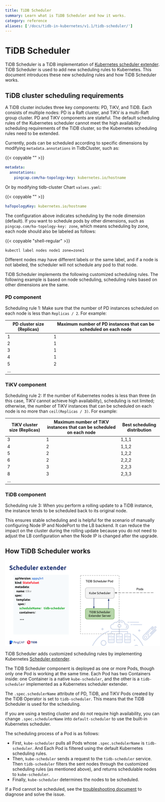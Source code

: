 ```yaml
---
title: TiDB Scheduler
summary: Learn what is TiDB Scheduler and how it works.
category: reference
aliases: ['/docs/tidb-in-kubernetes/v1.1/tidb-scheduler/']
---
```


# TiDB Scheduler

TiDB Scheduler is a TiDB implementation of [Kubernetes scheduler extender](https://github.com/kubernetes/community/blob/master/contributors/design-proposals/scheduling/scheduler_extender.md). TiDB Scheduler is used to add new scheduling rules to Kubernetes. This document introduces these new scheduling rules and how TiDB Scheduler works.

## TiDB cluster scheduling requirements

A TiDB cluster includes three key components: PD, TiKV, and TiDB. Each consists of multiple nodes: PD is a Raft cluster, and TiKV is a multi-Raft group cluster. PD and TiKV components are stateful. The default scheduling rules of the Kubernetes scheduler cannot meet the high availability scheduling requirements of the TiDB cluster, so the Kubernetes scheduling rules need to be extended.

Currently, pods can be scheduled according to specific dimensions by modifying `metadata.annotations` in TidbCluster, such as:

{{< copyable "" >}}

```yaml
metadata:
  annotations:
    pingcap.com/ha-topology-key: kubernetes.io/hostname
```

Or by modifying tidb-cluster Chart `values.yaml`:

{{< copyable "" >}}

```yaml
haTopologyKey: kubernetes.io/hostname
```

The configuration above indicates scheduling by the node dimension (default). If you want to schedule pods by other dimensions, such as `pingcap.com/ha-topology-key: zone`, which means scheduling by zone, each node should also be labeled as follows:

{{< copyable "shell-regular" >}}

```shell
kubectl label nodes node1 zone=zone1
```

Different nodes may have different labels or the same label, and if a node is not labeled, the scheduler will not schedule any pod to that node.

TiDB Scheduler implements the following customized scheduling rules. The following example is based on node scheduling, scheduling rules based on other dimensions are the same.

### PD component

Scheduling rule 1: Make sure that the number of PD instances scheduled on each node is less than `Replicas / 2`. For example:

| PD cluster size (Replicas) | Maximum number of PD instances that can be scheduled on each node |
| ------------- | ------------- |
| 1  | 1  |
| 2  | 1  |
| 3  | 1  |
| 4  | 1  |
| 5  | 2  |
| ...  |   |

### TiKV component

Scheduling rule 2: If the number of Kubernetes nodes is less than three (in this case, TiKV cannot achieve high availability), scheduling is not limited; otherwise, the number of TiKV instances that can be scheduled on each node is no more than `ceil(Replicas / 3)`. For example:

| TiKV cluster size (Replicas) | Maximum number of TiKV instances that can be scheduled on each node | Best scheduling distribution |
| ------------- | ------------- | ------------- |
| 3  | 1  | 1,1,1  |
| 4  | 2  | 1,1,2  |
| 5  | 2  | 1,2,2  |
| 6  | 2  | 2,2,2  |
| 7  | 3  | 2,2,3  |
| 8  | 3  | 2,3,3  |
| ...  |   |   |

### TiDB component

Scheduling rule 3: When you perform a rolling update to a TiDB instance, the instance tends to be scheduled back to its original node.

This ensures stable scheduling and is helpful for the scenario of manually configuring Node IP and NodePort to the LB backend. It can reduce the impact on the cluster during the rolling update because you do not need to adjust the LB configuration when the Node IP is changed after the upgrade.

## How TiDB Scheduler works

![TiDB Scheduler Overview](/media/tidb-scheduler-overview.png)

TiDB Scheduler adds customized scheduling rules by implementing Kubernetes [Scheduler extender](https://github.com/kubernetes/community/blob/master/contributors/design-proposals/scheduling/scheduler_extender.md).

The TiDB Scheduler component is deployed as one or more Pods, though only one Pod is working at the same time. Each Pod has two Containers inside: one Container is a native `kube-scheduler`, and the other is a `tidb-scheduler` implemented as a Kubernetes scheduler extender.

The `.spec.schedulerName` attribute of PD, TiDB, and TiKV Pods created by the TiDB Operator is set to `tidb-scheduler`. This means that the TiDB Scheduler is used for the scheduling.

If you are using a testing cluster and do not require high availability, you can change `.spec.schedulerName` into `default-scheduler` to use the built-in Kubernetes scheduler.

The scheduling process of a Pod is as follows:

- First, `kube-scheduler` pulls all Pods whose `.spec.schedulerName` is `tidb-scheduler`. And Each Pod is filtered using the default Kubernetes scheduling rules.
- Then, `kube-scheduler` sends a request to the `tidb-scheduler` service. Then `tidb-scheduler` filters the sent nodes through the customized scheduling rules (as mentioned above), and returns schedulable nodes to `kube-scheduler`.
- Finally, `kube-scheduler` determines the nodes to be scheduled.

If a Pod cannot be scheduled, see the [troubleshooting document](troubleshoot.md#the-Pod-is-in-the-Pending-state) to diagnose and solve the issue.
